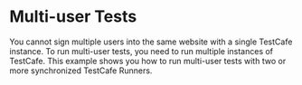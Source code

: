 # Multi-user Tests

You cannot sign multiple users into the same website with a single TestCafe instance. To run multi-user tests, you need to run multiple instances of TestCafe. This example shows you how to run multi-user tests with two or more synchronized TestCafe Runners.
